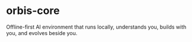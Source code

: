 # orbis-core
Offline-first AI environment that runs locally, understands you, builds with you, and evolves beside you.

